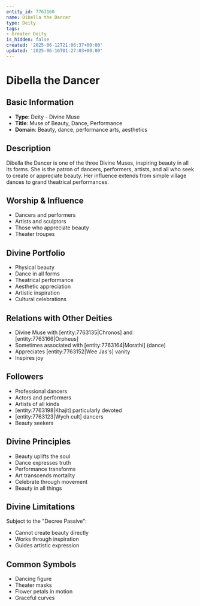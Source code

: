 ```yaml
---
entity_id: 7763160
name: Dibella the Dancer
type: Deity
tags:
- Greater Deity
is_hidden: false
created: '2025-06-12T21:06:37+00:00'
updated: '2025-06-16T01:27:03+00:00'
---
```


# Dibella the Dancer

## Basic Information

- **Type**: Deity - Divine Muse
- **Title**: Muse of Beauty, Dance, Performance
- **Domain**: Beauty, dance, performance arts, aesthetics

## Description

Dibella the Dancer is one of the three Divine Muses, inspiring beauty in all its forms. She is the patron of dancers, performers, artists, and all who seek to create or appreciate beauty. Her influence extends from simple village dances to grand theatrical performances.

## Worship & Influence

- Dancers and performers
- Artists and sculptors
- Those who appreciate beauty
- Theater troupes

## Divine Portfolio

- Physical beauty
- Dance in all forms
- Theatrical performance
- Aesthetic appreciation
- Artistic inspiration
- Cultural celebrations

## Relations with Other Deities

- Divine Muse with [entity:7763135|Chronos] and [entity:7763166|Orpheus]
- Sometimes associated with [entity:7763164|Morathi] (dance)
- Appreciates [entity:7763152|Wee Jas's] vanity
- Inspires joy

## Followers

- Professional dancers
- Actors and performers
- Artists of all kinds
- [entity:7763198|Khajit] particularly devoted
- [entity:7763123|Wych cult] dancers
- Beauty seekers

## Divine Principles

- Beauty uplifts the soul
- Dance expresses truth
- Performance transforms
- Art transcends mortality
- Celebrate through movement
- Beauty in all things

## Divine Limitations

Subject to the "Decree Passive":

- Cannot create beauty directly
- Works through inspiration
- Guides artistic expression

## Common Symbols

- Dancing figure
- Theater masks
- Flower petals in motion
- Graceful curves